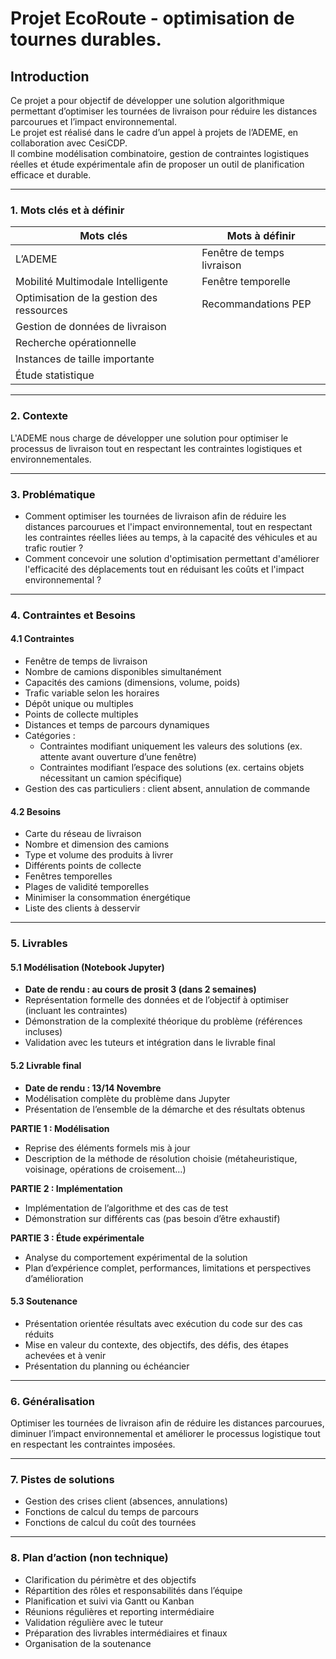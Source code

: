 # Projet EcoRoute - optimisation de tournes durables.

## Introduction

Ce projet a pour objectif de développer une solution algorithmique permettant d’optimiser les tournées de livraison pour réduire les distances parcourues et l’impact environnemental.  
Le projet est réalisé dans le cadre d’un appel à projets de l’ADEME, en collaboration avec CesiCDP.  
Il combine modélisation combinatoire, gestion de contraintes logistiques réelles et étude expérimentale afin de proposer un outil de planification efficace et durable.

---

### 1. Mots clés et à définir

| Mots clés                                   | Mots à définir                   |
| ------------------------------------------- | ------------------------------- |
| L’ADEME                                     | Fenêtre de temps livraison      |
| Mobilité Multimodale Intelligente           | Fenêtre temporelle              |
| Optimisation de la gestion des ressources   | Recommandations PEP             |
| Gestion de données de livraison             |                                 |
| Recherche opérationnelle                     |                                 |
| Instances de taille importante              |                                 |
| Étude statistique                            |                                 |

---

### 2. Contexte

L'ADEME nous charge de développer une solution pour optimiser le processus de livraison tout en respectant les contraintes logistiques et environnementales.

---

### 3. Problématique

- Comment optimiser les tournées de livraison afin de réduire les distances parcourues et l'impact environnemental, tout en respectant les contraintes réelles liées au temps, à la capacité des véhicules et au trafic routier ?  
- Comment concevoir une solution d'optimisation permettant d'améliorer l'efficacité des déplacements tout en réduisant les coûts et l'impact environnemental ?

---

### 4. Contraintes et Besoins

#### 4.1 Contraintes

- Fenêtre de temps de livraison  
- Nombre de camions disponibles simultanément  
- Capacités des camions (dimensions, volume, poids)  
- Trafic variable selon les horaires  
- Dépôt unique ou multiples  
- Points de collecte multiples  
- Distances et temps de parcours dynamiques  
- Catégories :  
  - Contraintes modifiant uniquement les valeurs des solutions (ex. attente avant ouverture d’une fenêtre)  
  - Contraintes modifiant l’espace des solutions (ex. certains objets nécessitant un camion spécifique)  
- Gestion des cas particuliers : client absent, annulation de commande

#### 4.2 Besoins

- Carte du réseau de livraison  
- Nombre et dimension des camions  
- Type et volume des produits à livrer  
- Différents points de collecte  
- Fenêtres temporelles  
- Plages de validité temporelles  
- Minimiser la consommation énergétique  
- Liste des clients à desservir

---

### 5. Livrables

#### 5.1 Modélisation (Notebook Jupyter)

- **Date de rendu : au cours de prosit 3 (dans 2 semaines)**  
- Représentation formelle des données et de l’objectif à optimiser (incluant les contraintes)  
- Démonstration de la complexité théorique du problème (références incluses)  
- Validation avec les tuteurs et intégration dans le livrable final

#### 5.2 Livrable final

- **Date de rendu : 13/14 Novembre**  
- Modélisation complète du problème dans Jupyter  
- Présentation de l’ensemble de la démarche et des résultats obtenus  

**PARTIE 1 : Modélisation**  
- Reprise des éléments formels mis à jour  
- Description de la méthode de résolution choisie (métaheuristique, voisinage, opérations de croisement…)

**PARTIE 2 : Implémentation**  
- Implémentation de l’algorithme et des cas de test  
- Démonstration sur différents cas (pas besoin d’être exhaustif)

**PARTIE 3 : Étude expérimentale**  
- Analyse du comportement expérimental de la solution  
- Plan d’expérience complet, performances, limitations et perspectives d’amélioration  

#### 5.3 Soutenance

- Présentation orientée résultats avec exécution du code sur des cas réduits  
- Mise en valeur du contexte, des objectifs, des défis, des étapes achevées et à venir  
- Présentation du planning ou échéancier

---

### 6. Généralisation

Optimiser les tournées de livraison afin de réduire les distances parcourues, diminuer l’impact environnemental et améliorer le processus logistique tout en respectant les contraintes imposées.

---

### 7. Pistes de solutions

- Gestion des crises client (absences, annulations)  
- Fonctions de calcul du temps de parcours  
- Fonctions de calcul du coût des tournées

---

### 8. Plan d’action (non technique)

- Clarification du périmètre et des objectifs  
- Répartition des rôles et responsabilités dans l’équipe  
- Planification et suivi via Gantt ou Kanban  
- Réunions régulières et reporting intermédiaire  
- Validation régulière avec le tuteur  
- Préparation des livrables intermédiaires et finaux  
- Organisation de la soutenance


